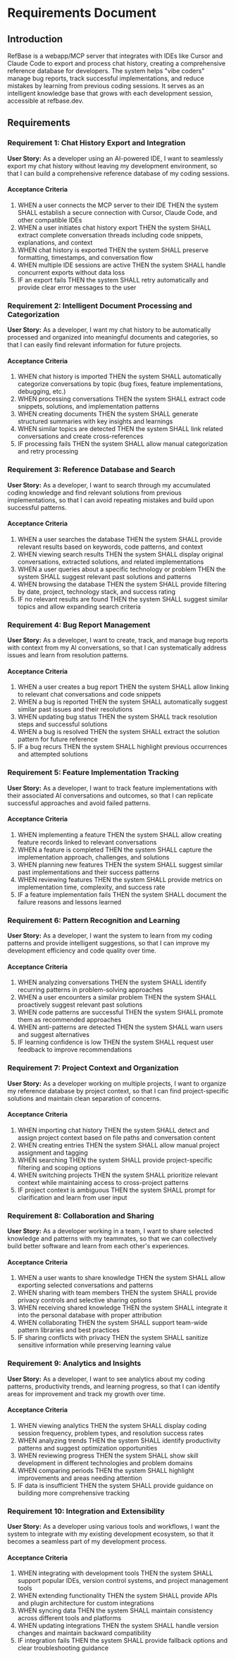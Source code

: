 # Requirements Document

## Introduction

RefBase is a webapp/MCP server that integrates with IDEs like Cursor and Claude Code to export and process chat history, creating a comprehensive reference database for developers. The system helps "vibe coders" manage bug reports, track successful implementations, and reduce mistakes by learning from previous coding sessions. It serves as an intelligent knowledge base that grows with each development session, accessible at refbase.dev.

## Requirements

### Requirement 1: Chat History Export and Integration

**User Story:** As a developer using an AI-powered IDE, I want to seamlessly export my chat history without leaving my development environment, so that I can build a comprehensive reference database of my coding sessions.

#### Acceptance Criteria

1. WHEN a user connects the MCP server to their IDE THEN the system SHALL establish a secure connection with Cursor, Claude Code, and other compatible IDEs
2. WHEN a user initiates chat history export THEN the system SHALL extract complete conversation threads including code snippets, explanations, and context
3. WHEN chat history is exported THEN the system SHALL preserve formatting, timestamps, and conversation flow
4. WHEN multiple IDE sessions are active THEN the system SHALL handle concurrent exports without data loss
5. IF an export fails THEN the system SHALL retry automatically and provide clear error messages to the user

### Requirement 2: Intelligent Document Processing and Categorization

**User Story:** As a developer, I want my chat history to be automatically processed and organized into meaningful documents and categories, so that I can easily find relevant information for future projects.

#### Acceptance Criteria

1. WHEN chat history is imported THEN the system SHALL automatically categorize conversations by topic (bug fixes, feature implementations, debugging, etc.)
2. WHEN processing conversations THEN the system SHALL extract code snippets, solutions, and implementation patterns
3. WHEN creating documents THEN the system SHALL generate structured summaries with key insights and learnings
4. WHEN similar topics are detected THEN the system SHALL link related conversations and create cross-references
5. IF processing fails THEN the system SHALL allow manual categorization and retry processing

### Requirement 3: Reference Database and Search

**User Story:** As a developer, I want to search through my accumulated coding knowledge and find relevant solutions from previous implementations, so that I can avoid repeating mistakes and build upon successful patterns.

#### Acceptance Criteria

1. WHEN a user searches the database THEN the system SHALL provide relevant results based on keywords, code patterns, and context
2. WHEN viewing search results THEN the system SHALL display original conversations, extracted solutions, and related implementations
3. WHEN a user queries about a specific technology or problem THEN the system SHALL suggest relevant past solutions and patterns
4. WHEN browsing the database THEN the system SHALL provide filtering by date, project, technology stack, and success rating
5. IF no relevant results are found THEN the system SHALL suggest similar topics and allow expanding search criteria

### Requirement 4: Bug Report Management

**User Story:** As a developer, I want to create, track, and manage bug reports with context from my AI conversations, so that I can systematically address issues and learn from resolution patterns.

#### Acceptance Criteria

1. WHEN a user creates a bug report THEN the system SHALL allow linking to relevant chat conversations and code snippets
2. WHEN a bug is reported THEN the system SHALL automatically suggest similar past issues and their resolutions
3. WHEN updating bug status THEN the system SHALL track resolution steps and successful solutions
4. WHEN a bug is resolved THEN the system SHALL extract the solution pattern for future reference
5. IF a bug recurs THEN the system SHALL highlight previous occurrences and attempted solutions

### Requirement 5: Feature Implementation Tracking

**User Story:** As a developer, I want to track feature implementations with their associated AI conversations and outcomes, so that I can replicate successful approaches and avoid failed patterns.

#### Acceptance Criteria

1. WHEN implementing a feature THEN the system SHALL allow creating feature records linked to relevant conversations
2. WHEN a feature is completed THEN the system SHALL capture the implementation approach, challenges, and solutions
3. WHEN planning new features THEN the system SHALL suggest similar past implementations and their success patterns
4. WHEN reviewing features THEN the system SHALL provide metrics on implementation time, complexity, and success rate
5. IF a feature implementation fails THEN the system SHALL document the failure reasons and lessons learned

### Requirement 6: Pattern Recognition and Learning

**User Story:** As a developer, I want the system to learn from my coding patterns and provide intelligent suggestions, so that I can improve my development efficiency and code quality over time.

#### Acceptance Criteria

1. WHEN analyzing conversations THEN the system SHALL identify recurring patterns in problem-solving approaches
2. WHEN a user encounters a similar problem THEN the system SHALL proactively suggest relevant past solutions
3. WHEN code patterns are successful THEN the system SHALL promote them as recommended approaches
4. WHEN anti-patterns are detected THEN the system SHALL warn users and suggest alternatives
5. IF learning confidence is low THEN the system SHALL request user feedback to improve recommendations

### Requirement 7: Project Context and Organization

**User Story:** As a developer working on multiple projects, I want to organize my reference database by project context, so that I can find project-specific solutions and maintain clean separation of concerns.

#### Acceptance Criteria

1. WHEN importing chat history THEN the system SHALL detect and assign project context based on file paths and conversation content
2. WHEN creating entries THEN the system SHALL allow manual project assignment and tagging
3. WHEN searching THEN the system SHALL provide project-specific filtering and scoping options
4. WHEN switching projects THEN the system SHALL prioritize relevant context while maintaining access to cross-project patterns
5. IF project context is ambiguous THEN the system SHALL prompt for clarification and learn from user input

### Requirement 8: Collaboration and Sharing

**User Story:** As a developer working in a team, I want to share selected knowledge and patterns with my teammates, so that we can collectively build better software and learn from each other's experiences.

#### Acceptance Criteria

1. WHEN a user wants to share knowledge THEN the system SHALL allow exporting selected conversations and patterns
2. WHEN sharing with team members THEN the system SHALL provide privacy controls and selective sharing options
3. WHEN receiving shared knowledge THEN the system SHALL integrate it into the personal database with proper attribution
4. WHEN collaborating THEN the system SHALL support team-wide pattern libraries and best practices
5. IF sharing conflicts with privacy THEN the system SHALL sanitize sensitive information while preserving learning value

### Requirement 9: Analytics and Insights

**User Story:** As a developer, I want to see analytics about my coding patterns, productivity trends, and learning progress, so that I can identify areas for improvement and track my growth over time.

#### Acceptance Criteria

1. WHEN viewing analytics THEN the system SHALL display coding session frequency, problem types, and resolution success rates
2. WHEN analyzing trends THEN the system SHALL identify productivity patterns and suggest optimization opportunities
3. WHEN reviewing progress THEN the system SHALL show skill development in different technologies and problem domains
4. WHEN comparing periods THEN the system SHALL highlight improvements and areas needing attention
5. IF data is insufficient THEN the system SHALL provide guidance on building more comprehensive tracking

### Requirement 10: Integration and Extensibility

**User Story:** As a developer using various tools and workflows, I want the system to integrate with my existing development ecosystem, so that it becomes a seamless part of my development process.

#### Acceptance Criteria

1. WHEN integrating with development tools THEN the system SHALL support popular IDEs, version control systems, and project management tools
2. WHEN extending functionality THEN the system SHALL provide APIs and plugin architecture for custom integrations
3. WHEN syncing data THEN the system SHALL maintain consistency across different tools and platforms
4. WHEN updating integrations THEN the system SHALL handle version changes and maintain backward compatibility
5. IF integration fails THEN the system SHALL provide fallback options and clear troubleshooting guidance